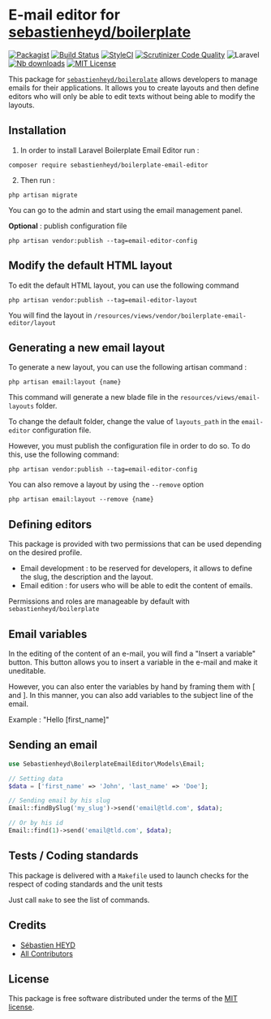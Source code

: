 # E-mail editor for [sebastienheyd/boilerplate](https://github.com/sebastienheyd/boilerplate)

[![Packagist](https://img.shields.io/packagist/v/sebastienheyd/boilerplate-email-editor.svg?style=flat-square)](https://packagist.org/packages/sebastienheyd/boilerplate-email-editor)
[![Build Status](https://scrutinizer-ci.com/g/sebastienheyd/boilerplate-email-editor/badges/build.png?b=master)](https://scrutinizer-ci.com/g/sebastienheyd/boilerplate-email-editor/build-status/master)
[![StyleCI](https://github.styleci.io/repos/170875496/shield?branch=master)](https://github.styleci.io/repos/170875496)
[![Scrutinizer Code Quality](https://scrutinizer-ci.com/g/sebastienheyd/boilerplate-email-editor/badges/quality-score.png?b=master)](https://scrutinizer-ci.com/g/sebastienheyd/boilerplate-email-editor/?branch=master)
![Laravel](https://img.shields.io/badge/Laravel-6.x%20→%208.x-green?logo=Laravel&style=flat-square)
[![Nb downloads](https://img.shields.io/packagist/dt/sebastienheyd/boilerplate-email-editor.svg?style=flat-square)](https://packagist.org/packages/sebastienheyd/boilerplate-email-editor)
[![MIT License](https://img.shields.io/github/license/sebastienheyd/boilerplate.svg)](license.md)

This package for [`sebastienheyd/boilerplate`](https://github.com/sebastienheyd/boilerplate) allows developers to manage 
emails for their applications. It allows you to create layouts and then define editors who will only be able to edit 
texts without being able to modify the layouts.

## Installation

1. In order to install Laravel Boilerplate Email Editor run :

```
composer require sebastienheyd/boilerplate-email-editor
```

2. Then run :

```
php artisan migrate
```

You can go to the admin and start using the email management panel.

__Optional__ : publish configuration file 

```
php artisan vendor:publish --tag=email-editor-config
```

## Modify the default HTML layout

To edit the default HTML layout, you can use the following command

```
php artisan vendor:publish --tag=email-editor-layout
```

You will find the layout in `/resources/views/vendor/boilerplate-email-editor/layout`

## Generating a new email layout

To generate a new layout, you can use the following artisan command :

```
php artisan email:layout {name} 
```

This command will generate a new blade file in the `resources/views/email-layouts` folder.

To change the default folder, change the value of `layouts_path` in the `email-editor` configuration file.

However, you must publish the configuration file in order to do so. To do this, use the following command:

```
php artisan vendor:publish --tag=email-editor-config
```

You can also remove a layout by using the `--remove` option

```
php artisan email:layout --remove {name}
```

## Defining editors

This package is provided with two permissions that can be used depending on the desired profile.

* Email development : to be reserved for developers, it allows to define the slug, the description and the layout.
* Email edition : for users who will be able to edit the content of emails.

Permissions and roles are manageable by default with `sebastienheyd/boilerplate`

## Email variables

In the editing of the content of an e-mail, you will find a "Insert a variable" button. This button allows you to insert 
a variable in the e-mail and make it uneditable.

However, you can also enter the variables by hand by framing them with [ and ]. In this manner, you can also add 
variables to the subject line of the email.

Example : "Hello [first_name]"

## Sending an email

```php
use Sebastienheyd\BoilerplateEmailEditor\Models\Email;

// Setting data
$data = ['first_name' => 'John', 'last_name' => 'Doe'];

// Sending email by his slug
Email::findBySlug('my_slug')->send('email@tld.com', $data);

// Or by his id
Email::find(1)->send('email@tld.com', $data);
```

## Tests / Coding standards

This package is delivered with a `Makefile` used to launch checks for the respect of coding standards and the unit tests

Just call `make` to see the list of commands.

## Credits

- [Sébastien HEYD](https://github.com/sebastienheyd)
- [All Contributors](https://github.com/sebastienheyd/boilerplate/contributors)

## License

This package is free software distributed under the terms of the [MIT license](license.md).